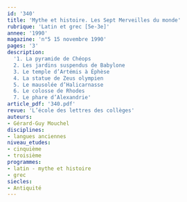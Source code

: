 ```yaml
---
id: '340'
title: 'Mythe et histoire. Les Sept Merveilles du monde'
rubrique: 'Latin et grec [5e-3e]'
annee: '1990'
magazine: 'n°5 15 novembre 1990'
pages: '3'
description: 
  '1. La pyramide de Chéops
  2. Les jardins suspendus de Babylone
  3. Le temple d’Artémis à Éphèse
  4. La statue de Zeus olympien
  5. Le mausolée d’Halicarnasse
  6. Le colosse de Rhodes
  7. Le phare d’Alexandrie'
article_pdf: '340.pdf'
revue: 'L’école des lettres des collèges'
auteurs:
- Gérard-Guy Mouchel
disciplines:
- langues anciennes
niveau_etudes:
- cinquième
- troisième
programmes:
- latin - mythe et histoire
- grec
siecles:
- Antiquité
---
```

